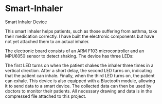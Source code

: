 # Smart-Inhaler
Smart Inhaler Device

This smart inhaler helps patients, such as those suffering from asthma, take their medication correctly. I have built the electronic components but have not yet attached them to an actual inhaler.

The electronic board consists of an ARM F103 microcontroller and an MPU6050 sensor to detect shaking. The device has three LEDs:

The first LED turns on when the patient shakes the inhaler three times in a vertical direction.
After a short delay, the second LED turns on, indicating that the patient can inhale.
Finally, when the third LED turns on, the patient can exhale.
This device is also equipped with a Bluetooth module, allowing it to send data to a smart device. The collected data can then be used by doctors to monitor their patients.
All necessary drawing and data is in the compressed file attached to this project.
